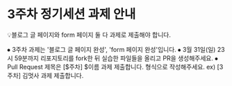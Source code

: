 # 3주차 정기세션 과제 안내

💡블로그 글 페이지와 form 페이지 둘 다 과제로 제출해야 합니다.

⦁ 3주차 과제는 '블로그 글 페이지 완성', 'form 페이지 완성'입니다.
⦁ 3월 31일(일) 23시 59분까지 리포지토리를 fork한 뒤 실습한 파일들을 올리고 PR을 생성해주세요.
⦁ Pull Request 제목은 [$주차] $이름 과제 제출합니다. 형식으로 작성해주세요.
ex) [3주차] 김멋사 과제 제출합니다.
